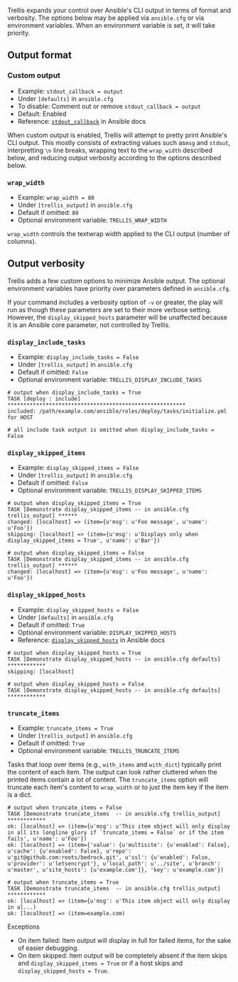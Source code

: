 Trellis expands your control over Ansible's CLI output in terms of format and verbosity. The options below may be applied via `ansible.cfg` or via environment variables. When an environment variable is set, it will take priority.

## Output format
### Custom output
* Example: `stdout_callback = output`
* Under `[defaults]` in `ansible.cfg`
* To disable: Comment out or remove `stdout_callback = output`
* Default: Enabled
* Reference: [`stdout_callback`](http://docs.ansible.com/ansible/intro_configuration.html#stdout-callback) in Ansible docs

When custom output is enabled, Trellis will attempt to pretty print Ansible's CLI output. This mostly consists of extracting values such as`msg` and `stdout`, interpretting `\n` line breaks, wrapping text to the `wrap_width` described below, and reducing output verbosity according to the options described below.

### `wrap_width`
* Example: `wrap_width = 80`
* Under `[trellis_output]` in `ansible.cfg`
* Default if omitted: `80`
* Optional environment variable: `TRELLIS_WRAP_WIDTH`

`wrap_width` controls the textwrap width applied to the CLI output (number of columns).

## Output verbosity
Trellis adds a few custom options to minimize Ansible output. The optional environment variables have priority over parameters defined in `ansible.cfg`.

If your command includes a verbosity option of `-v` or greater, the play will run as though these parameters are set to their more verbose setting. However, the `display_skipped_hosts` parameter will be unaffected because it is an Ansible core parameter, not controlled by Trellis.

### `display_include_tasks`
* Example: `display_include_tasks = False`
* Under `[trellis_output]` in `ansible.cfg`
* Default if omitted: `False`
* Optional environment variable: `TRELLIS_DISPLAY_INCLUDE_TASKS`

```
# output when display_include_tasks = True
TASK [deploy : include] ********************************************************
included: /path/example.com/ansible/roles/deploy/tasks/initialize.yml for HOST

# all include task output is omitted when display_include_tasks = False

```

### `display_skipped_items`
* Example: `display_skipped_items = False`
* Under `[trellis_output]` in `ansible.cfg`
* Default if omitted: `False`
* Optional environment variable: `TRELLIS_DISPLAY_SKIPPED_ITEMS`

```
# output when display_skipped_items = True
TASK [Demonstrate display_skipped_items -- in ansible.cfg trellis_output] ******
changed: [localhost] => (item={u'msg': u'Foo message', u'name': u'Foo'})
skipping: [localhost] => (item={u'msg': u'Displays only when display_skipped_items = True', u'name': u'Bar'})

# output when display_skipped_items = False
TASK [Demonstrate display_skipped_items -- in ansible.cfg trellis_output] ******
changed: [localhost] => (item={u'msg': u'Foo message', u'name': u'Foo'})

```

### `display_skipped_hosts`
* Example: `display_skipped_hosts = False`
* Under `[defaults]` in `ansible.cfg`
* Default if omitted: `True`
* Optional environment variable: `DISPLAY_SKIPPED_HOSTS`
* Reference: [`display_skipped_hosts`](http://docs.ansible.com/ansible/intro_configuration.html#display-skipped-hosts) in Ansible docs

```
# output when display_skipped_hosts = True
TASK [Demonstrate display_skipped_hosts -- in ansible.cfg defaults] ************
skipping: [localhost]

# output when display_skipped_hosts = False
TASK [Demonstrate display_skipped_hosts -- in ansible.cfg defaults] ************

```

### `truncate_items`
* Example: `truncate_items = True`
* Under `[trellis_output]` in `ansible.cfg`
* Default if omitted: `True`
* Optional environment variable: `TRELLIS_TRUNCATE_ITEMS`

Tasks that loop over items (e.g., `with_items` and `with_dict`) typically print the content of each item. The output can look rather cluttered when the printed items contain a lot of content. The `truncate_items` option will truncate each item's content to `wrap_width` or to just the item key if the item is a dict.

```
# output when truncate_items = False
TASK [Demonstrate truncate_items  -- in ansible.cfg trellis_output] ************
ok: [localhost] => (item={u'msg': u'This item object will only display in all its longline glory if `truncate_items = False` or if the item fails', u'name': u'Foo'})
ok: [localhost] => (item={'value': {u'multisite': {u'enabled': False}, u'cache': {u'enabled': False}, u'repo': u'git@github.com:roots/bedrock.git', u'ssl': {u'enabled': False, u'provider': u'letsencrypt'}, u'local_path': u'../site', u'branch': u'master', u'site_hosts': [u'example.com']}, 'key': u'example.com'})

# output when truncate_items = True
TASK [Demonstrate truncate_items  -- in ansible.cfg trellis_output] ************
ok: [localhost] => (item={u'msg': u'This item object will only display in al...)
ok: [localhost] => (item=example.com)
```

Exceptions
* On item failed: Item output will display in full for failed items, for the sake of easier debugging.
* On item skipped: Item output will be completely absent if the item skips and `display_skipped_items = True` or if a host skips and `display_skipped_hosts = True`.
